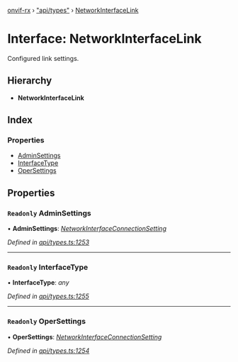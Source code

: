 [onvif-rx](../README.md) › ["api/types"](../modules/_api_types_.md) › [NetworkInterfaceLink](_api_types_.networkinterfacelink.md)

# Interface: NetworkInterfaceLink

Configured link settings.

## Hierarchy

* **NetworkInterfaceLink**

## Index

### Properties

* [AdminSettings](_api_types_.networkinterfacelink.md#readonly-adminsettings)
* [InterfaceType](_api_types_.networkinterfacelink.md#readonly-interfacetype)
* [OperSettings](_api_types_.networkinterfacelink.md#readonly-opersettings)

## Properties

### `Readonly` AdminSettings

• **AdminSettings**: *[NetworkInterfaceConnectionSetting](_api_types_.networkinterfaceconnectionsetting.md)*

*Defined in [api/types.ts:1253](https://github.com/patrickmichalina/onvif-rx/blob/3e9b152/src/api/types.ts#L1253)*

___

### `Readonly` InterfaceType

• **InterfaceType**: *any*

*Defined in [api/types.ts:1255](https://github.com/patrickmichalina/onvif-rx/blob/3e9b152/src/api/types.ts#L1255)*

___

### `Readonly` OperSettings

• **OperSettings**: *[NetworkInterfaceConnectionSetting](_api_types_.networkinterfaceconnectionsetting.md)*

*Defined in [api/types.ts:1254](https://github.com/patrickmichalina/onvif-rx/blob/3e9b152/src/api/types.ts#L1254)*
